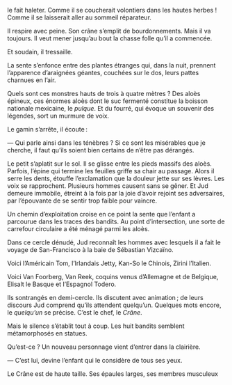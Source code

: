 le fait haleter. Comme il se coucherait volontiers dans les hautes herbes ! Comme il se laisserait aller au sommeil réparateur.

Il respire avec peine. Son crâne s’emplit de bourdonnements. Mais il va
toujours. Il veut mener jusqu’au bout la chasse folle qu’il a commencée.

Et soudain, il tressaille.

La sente s’enfonce entre des plantes étranges qui, dans la nuit, prennent
l’apparence d’araignées géantes, couchées sur le dos, leurs pattes charnues
en l’air.

Quels sont ces monstres hauts de trois à quatre mètres ? Des aloès épineux,
ces énormes aloès dont le suc fermenté constitue la boisson nationale
mexicaine, le _pulque_. Et du fourré, qui évoque un souvenir des légendes, sort un murmure de voix.

Le gamin s’arrête, il écoute :

— Qui parle ainsi dans les ténèbres ? Si ce sont les misérables que je
cherche, il faut qu’ils soient bien certains de n’être pas dérangés.

Le petit s’aplatit sur le sol. Il se glisse entre les pieds massifs des aloès. Parfois, l’épine qui termine les feuilles griffe sa chair au passage. Alors il serre les dents, étouffe l’exclamation que la douleur jette sur ses lèvres. Les voix se rapprochent. Plusieurs hommes causent sans se gêner. Et Jud demeure immobile, étreint à la fois par la joie d’avoir rejoint ses adversaires, par l’épouvante de se sentir trop faible pour vaincre.

Un chemin d’exploitation croise en ce point la sente que l’enfant a
parcourue dans les traces des bandits. Au point d’intersection, une sorte de
carrefour circulaire a été ménagé parmi les aloès.

Dans ce cercle dénudé, Jud reconnaît les hommes avec lesquels il a fait le
voyage de San-Francisco à la baie de Sébastian Vizcaïno.

Voici l’Américain Tom, l’Irlandais Jetty, Kan-So le Chinois, Zirini l’Italien.

Voici Van Foorberg, Van Reek, coquins venus d’Allemagne et de Belgique, Elisalt le Basque et l’Espagnol Todero.

Ils sontrangés en demi-cercle. Ils discutent avec animation ; de leurs discours Jud comprend qu’ils attendent quelqu’un. Quelques mots encore, le
_quelqu’un_ se précise. C’est le chef, le _Crâne_.

Mais le silence s’établit tout à coup. Les huit bandits semblent
métamorphosés en statues.

Qu’est-ce ? Un nouveau personnage vient d’entrer dans la clairière.

— C’est lui, devine l’enfant qui le considère de tous ses yeux.

Le Crâne est de haute taille. Ses épaules larges, ses membres musculeux
